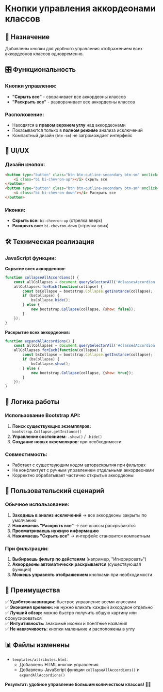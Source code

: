 # Кнопки управления аккордеонами классов

## 🎯 Назначение

Добавлены кнопки для удобного управления отображением всех аккордеонов классов одновременно.

## 🎛 Функциональность

### Кнопки управления:
- **"Скрыть все"** - сворачивает все аккордеоны классов
- **"Раскрыть все"** - разворачивает все аккордеоны классов

### Расположение:
- Находятся в **правом верхнем углу** над аккордеонами
- Показываются только в **полном режиме** анализа исключений
- Компактный дизайн (`btn-sm`) не загромождает интерфейс

## 🎨 UI/UX

### Дизайн кнопок:
```html
<button type="button" class="btn btn-outline-secondary btn-sm" onclick="collapseAllAccordions()">
    <i class="bi bi-chevron-up"></i> Скрыть все
</button>
<button type="button" class="btn btn-outline-secondary btn-sm" onclick="expandAllAccordions()">
    <i class="bi bi-chevron-down"></i> Раскрыть все
</button>
```

### Иконки:
- **Скрыть все:** `bi-chevron-up` (стрелка вверх)
- **Раскрыть все:** `bi-chevron-down` (стрелка вниз)

## 🛠 Техническая реализация

### JavaScript функции:

**Скрытие всех аккордеонов:**
```javascript
function collapseAllAccordions() {
    const allCollapses = document.querySelectorAll('#classesAccordion .accordion-collapse');
    allCollapses.forEach(function(collapse) {
        const bsCollapse = bootstrap.Collapse.getInstance(collapse);
        if (bsCollapse) {
            bsCollapse.hide();
        } else {
            new bootstrap.Collapse(collapse, {show: false});
        }
    });
}
```

**Раскрытие всех аккордеонов:**
```javascript
function expandAllAccordions() {
    const allCollapses = document.querySelectorAll('#classesAccordion .accordion-collapse');
    allCollapses.forEach(function(collapse) {
        const bsCollapse = bootstrap.Collapse.getInstance(collapse);
        if (bsCollapse) {
            bsCollapse.show();
        } else {
            new bootstrap.Collapse(collapse, {show: true});
        }
    });
}
```

## 🔄 Логика работы

### Использование Bootstrap API:
1. **Поиск существующих экземпляров:** `bootstrap.Collapse.getInstance()`
2. **Управление состоянием:** `.show()` / `.hide()`
3. **Создание новых экземпляров:** при необходимости

### Совместимость:
- Работает с существующим кодом автораскрытия при фильтрах
- Не конфликтует с ручным управлением отдельными аккордеонами
- Корректно обрабатывает частично открытые аккордеоны

## 📱 Пользовательский сценарий

### Обычное использование:
1. **Заходишь в анализ исключений** → все аккордеоны закрыты по умолчанию
2. **Нажимаешь "Раскрыть все"** → все классы раскрываются
3. **Просматриваешь нужную информацию**
4. **Нажимаешь "Скрыть все"** → интерфейс становится компактным

### При фильтрации:
1. **Выбираешь фильтр по действиям** (например, "Игнорировать")
2. **Аккордеоны автоматически раскрываются** (существующая функция)
3. **Можешь управлять отображением** кнопками при необходимости

## 🎯 Преимущества

✅ **Удобство навигации:** быстрое управление всеми классами  
✅ **Экономия времени:** не нужно кликать каждый аккордеон отдельно  
✅ **Лучший обзор:** можно быстро получить общую картину или сфокусироваться  
✅ **Интуитивность:** знакомые иконки и понятные названия  
✅ **Не навязчивость:** кнопки маленькие и расположены в углу  

## 📊 Файлы изменены

- `templates/attributes.html`:
  - Добавлены HTML кнопки управления
  - Добавлены JavaScript функции `collapseAllAccordions()` и `expandAllAccordions()`

**Результат: удобное управление большим количеством классов!** 📂✨ 